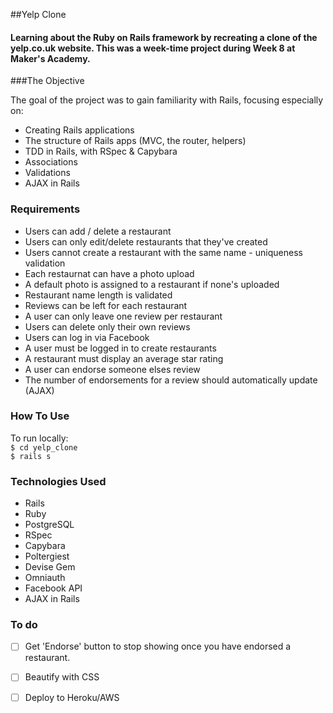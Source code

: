 ##Yelp Clone


#### Learning about the Ruby on Rails framework by recreating a clone of the yelp.co.uk website. This was a week-time project during Week 8 at Maker's Academy. 


###The Objective

The goal of the project was to gain familiarity with Rails, focusing especially on:

+ Creating Rails applications
+ The structure of Rails apps (MVC, the router, helpers)
+ TDD in Rails, with RSpec & Capybara 
+ Associations
+ Validations
+ AJAX in Rails

### Requirements
* Users can add / delete a restaurant
* Users can only edit/delete restaurants that they've created
* Users cannot create a restaurant with the same name - uniqueness validation
* Each restaurnat can have a photo upload 
* A default photo is assigned to a restaurant if none's uploaded
* Restaurant name length is validated
* Reviews can be left for each restaurant
* A user can only leave one review per restaurant
* Users can delete only their own reviews
* Users can log in via Facebook
* A user must be logged in to create restaurants
* A restaurant must display an average star rating
* A user can endorse someone elses review
* The number of endorsements for a review should automatically update (AJAX)


### How To Use

To run locally:  
```$ cd yelp_clone```  
```$ rails s```


### Technologies Used
* Rails
* Ruby
* PostgreSQL
* RSpec
* Capybara
* Poltergiest
* Devise Gem 
* Omniauth 
* Facebook API
* AJAX in Rails


### To do 
- [ ] Get 'Endorse' button to stop showing once you have endorsed a restaurant.  
- [ ] Beautify with CSS
- [ ] Deploy to Heroku/AWS


